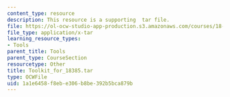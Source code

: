```yaml
---
content_type: resource
description: This resource is a supporting  tar file.
file: https://ol-ocw-studio-app-production.s3.amazonaws.com/courses/18-385j-nonlinear-dynamics-and-chaos-fall-2014/1a1e6458f8ebe306b8be392b5bca879b_Toolkit_for_18385.tar
file_type: application/x-tar
learning_resource_types:
- Tools
parent_title: Tools
parent_type: CourseSection
resourcetype: Other
title: Toolkit_for_18385.tar
type: OCWFile
uid: 1a1e6458-f8eb-e306-b8be-392b5bca879b
---
```


